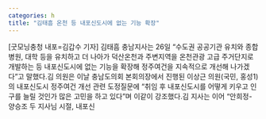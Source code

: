 ```yaml
---
categories: h
title: "김태흠 온천 등 내포신도시에 없는 기능 확장"
---
```

[굿모닝충청 내포=김갑수 기자] 김태흠 충남지사는 26일 “수도권 공공기관 유치와 종합병원, 대학 등을 유치하고 더 나아가 덕산온천과 주변지역을 온천관광 고급 주거단지로 개발하는 등 내포신도시에 없는 기능을 확장해 정주여건을 지속적으로 개선해 나가겠다”고 말했다.김 의원은 이날 충남도의회 본회의장에서 진행된 이상근 의원(국민, 홍성1)의 내포신도시 정주여건 개선 관련 도정질문에 “취임 후 내포신도시를 어떻게 키우고 인구를 늘릴 것인가 많은 고민을 하고 있다”며 이같이 강조했다.김 지사는 이어 “안희정-양승조 두 지사님 시절, 내포신